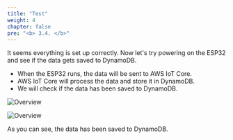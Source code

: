```yaml
---
title: "Test"
weight: 4
chapter: false
pre: "<b> 3.4. </b>"
---
```


It seems everything is set up correctly. Now let's try powering on the ESP32 and see if the data gets saved to DynamoDB.

- When the ESP32 runs, the data will be sent to AWS IoT Core.
- AWS IoT Core will process the data and store it in DynamoDB.
- We will check if the data has been saved to DynamoDB.

![Overview](/fcj-ss2-workshop-003/images/46.png)

![Overview](/fcj-ss2-workshop-003/images/47.png)

As you can see, the data has been saved to DynamoDB.
